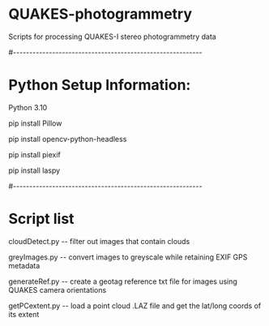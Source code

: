 # QUAKES-photogrammetry
Scripts for processing QUAKES-I stereo photogrammetry data

#----------------------------------------------------------
# Python Setup Information:
Python 3.10

pip install Pillow 

pip install opencv-python-headless

pip install piexif

pip install laspy

#----------------------------------------------------------
# Script list
cloudDetect.py -- filter out images that contain clouds

greyImages.py  -- convert images to greyscale while retaining EXIF GPS metadata

generateRef.py -- create a geotag reference txt file for images using QUAKES camera orientations

getPCextent.py -- load a point cloud .LAZ file and get the lat/long coords of its extent
